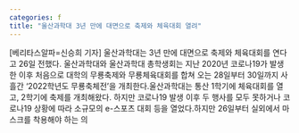 ```yaml
---
categories: f
title: "울산과학대 3년 만에 대면으로 축제와 체육대회 열려"
---
```

[베리타스알파=신승희 기자] 울산과학대는 3년 만에 대면으로 축제와 체육대회를 연다고 26일 전했다. 울산과학대와 울산과학대 총학생회는 지난 2020년 코로나19가 발생한 이후 처음으로 대학의 무룡축제와 무룡체육대회를 합쳐 오는 28일부터 30일까지 사흘간 ‘2022학년도 무룡축체전’을 개최한다.울산과학대는 통산 1학기에 체육대회를 열고, 2학기에 축제를 개최해왔다. 하지만 코로나19 발생 이후 두 행사를 모두 못하거나 코로나19 상황에 따라 소규모의 e-스포츠 대회 등을 열었다.하지만 26일부터 실외에서 마스크를 착용해야 하는 의